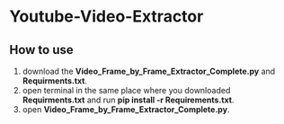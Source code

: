# Youtube-Video-Extractor

## How to use
1. download the **Video_Frame_by_Frame_Extractor_Complete.py** and **Requirments.txt**.
2. open terminal in the same place where you downloaded **Requirments.txt** and run **pip install -r Requirements.txt**.
3. open **Video_Frame_by_Frame_Extractor_Complete.py**.

